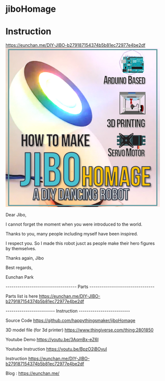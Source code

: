 # jiboHomage
# Instruction 

https://eunchan.me/DIY-JIBO-b279187154374b5b81ec72977e4be2df
![](JiboHomage.jpg)

Dear Jibo,

I cannot forget the moment when you were introduced to the world.

Thanks to you, many people including myself have been inspired.

I respect you. So I made this robot jusct as people make their hero figures by 
themselves.

Thanks again, Jibo

Best regards, 

Eunchan Park


------------------------------------ Parts ---------------------------------

Parts list is here https://eunchan.me/DIY-JIBO-b279187154374b5b81ec72977e4be2df


------------------------- Instruction --------------------------

Source Code  https://github.com/happythingsmaker/jiboHomage

3D model file (for 3d printer)  https://www.thingiverse.com/thing:2801850

Youtube Demo https://youtu.be/3AqmBx-eZ6I

Youtube Instruction https://youtu.be/BpzO2jBOyuI

Instruction https://eunchan.me/DIY-JIBO-b279187154374b5b81ec72977e4be2df

Blog : https://eunchan.me/

